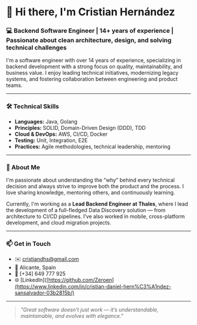 # 👋 Hi there, I'm Cristian Hernández

### 💻 Backend Software Engineer | 14+ years of experience | Passionate about clean architecture, design, and solving technical challenges

I'm a software engineer with over 14 years of experience, specializing in backend development with a strong focus on quality, maintainability, and business value. I enjoy leading technical initiatives, modernizing legacy systems, and fostering collaboration between engineering and product teams.

---

### 🛠️ Technical Skills

- **Languages:** Java, Golang  
- **Principles:** SOLID, Domain-Driven Design (DDD), TDD  
- **Cloud & DevOps:** AWS, CI/CD, Docker  
- **Testing:** Unit, Integration, E2E  
- **Practices:** Agile methodologies, technical leadership, mentoring  

---

### 🧠 About Me

I'm passionate about understanding the “why” behind every technical decision and always strive to improve both the product and the process. I love sharing knowledge, mentoring others, and continuously learning.

Currently, I'm working as a **Lead Backend Engineer at Thales**, where I lead the development of a full-fledged Data Discovery solution — from architecture to CI/CD pipelines. I’ve also worked in mobile, cross-platform development, and cloud migration projects.

---

### 📫 Get in Touch

- ✉️ cristiandhs@gmail.com  
- 📍 Alicante, Spain  
- 📱 [+34] 649 777 925  
- 🌐 [LinkedIn]([https://github.com/Zeroen](https://www.linkedin.com/in/cristian-daniel-hern%C3%A1ndez-sansalvador-03b2815b/)  

---

> _"Great software doesn’t just work — it’s understandable, maintainable, and evolves with elegance."_

